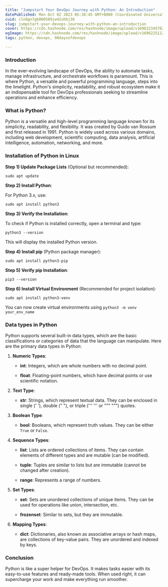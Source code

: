 ```yaml
---
title: "Jumpstart Your DevOps Journey with Python: An Introduction"
datePublished: Mon Oct 02 2023 05:38:45 GMT+0000 (Coordinated Universal Time)
cuid: cln8gn7gb000509jw42uhbj38
slug: jumpstart-your-devops-journey-with-python-an-introduction
cover: https://cdn.hashnode.com/res/hashnode/image/upload/v1696223457620/ca6c04c1-92ec-4013-beb9-1da9f493ff73.jpeg
ogImage: https://cdn.hashnode.com/res/hashnode/image/upload/v1696225112819/eb392e57-388c-4d62-b2b4-1239ef65b144.jpeg
tags: python, devops, 90daysofdevops

---
```


### Introduction

In the ever-evolving landscape of DevOps, the ability to automate tasks, manage infrastructure, and orchestrate workflows is paramount. This is where Python, a versatile and powerful programming language, steps into the limelight. Python's simplicity, readability, and robust ecosystem make it an indispensable tool for DevOps professionals seeking to streamline operations and enhance efficiency.

### What is Python?

Python is a versatile and high-level programming language known for its simplicity, readability, and flexibility. It was created by Guido van Rossum and first released in 1991. Python is widely used across various domains, including web development, scientific computing, data analysis, artificial intelligence, automation, networking, and more.

### Installation of Python in Linux

**Step 1) Update Package Lists** (Optional but recommended):

```plaintext
sudo apt update
```

**Step 2) Install Python**:

For Python 3.x, use:

```plaintext
sudo apt install python3
```

**Step 3) Verify the Installation**:

To check if Python is installed correctly, open a terminal and type:

```plaintext
python3 --version
```

This will display the installed Python version.

**Step 4) Install pip** (Python package manager):

```plaintext
sudo apt install python3-pip
```

**Step 5) Verify pip Installation**:

```plaintext
pip3 --version
```

**Step 6) Install Virtual Environment** (Recommended for project isolation):

```plaintext
sudo apt install python3-venv
```

You can now create virtual environments using `python3 -m venv your_env_name`

### Data types in Python

Python supports several built-in data types, which are the basic classifications or categories of data that the language can manipulate. Here are the primary data types in Python:

1. **Numeric Types**:
    
    * **int**: Integers, which are whole numbers with no decimal point.
        
    * **float**: Floating-point numbers, which have decimal points or use scientific notation.
        
2. **Text Type**:
    
    * **str**: Strings, which represent textual data. They can be enclosed in single (' '), double (" "), or triple (''' ''' or """ """) quotes.
        
3. **Boolean Type**:
    
    * **bool**: Booleans, which represent truth values. They can be either `True` or `False`.
        
4. **Sequence Types**:
    
    * **list**: Lists are ordered collections of items. They can contain elements of different types and are mutable (can be modified).
        
    * **tuple**: Tuples are similar to lists but are immutable (cannot be changed after creation).
        
    * **range**: Represents a range of numbers.
        
5. **Set Types**:
    
    * **set**: Sets are unordered collections of unique items. They can be used for operations like union, intersection, etc.
        
    * **frozenset**: Similar to sets, but they are immutable.
        
6. **Mapping Types**:
    
    * **dict**: Dictionaries, also known as associative arrays or hash maps, are collections of key-value pairs. They are unordered and indexed by keys.
        

### Conclusion

Python is like a super helper for DevOps. It makes tasks easier with its easy-to-use features and ready-made tools. When used right, it can supercharge your work and make everything run smoother.